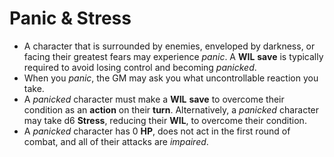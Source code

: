 # Panic & Stress

- A character that is surrounded by enemies, enveloped by darkness, or facing their greatest fears may experience _panic_. A **WIL** **save** is typically required to avoid losing control and becoming _panicked_.
- When you *panic*, the GM may ask you what uncontrollable reaction you take.
- A _panicked_ character must make a **WIL** **save** to overcome their condition as an **action** on their **turn**. Alternatively, a _panicked_ character may take d6 **Stress**, reducing their **WIL**, to overcome their condition.
- A _panicked_ character has 0 **HP**, does not act in the first round of combat, and all of their attacks are _impaired_.  
